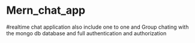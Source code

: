 # Mern_chat_app
#realtime chat application also include one to one and Group chating with the mongo db database and full authentication and authorization

